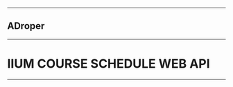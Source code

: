 ------------------
## ADroper
----------------------
# IIUM COURSE SCHEDULE WEB API
--------------------------
